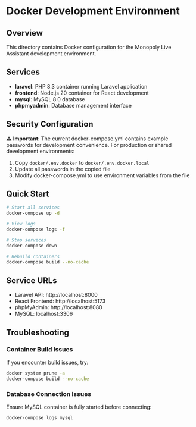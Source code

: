 # Docker Development Environment

## Overview
This directory contains Docker configuration for the Monopoly Live Assistant development environment.

## Services
- **laravel**: PHP 8.3 container running Laravel application
- **frontend**: Node.js 20 container for React development
- **mysql**: MySQL 8.0 database
- **phpmyadmin**: Database management interface

## Security Configuration

⚠️ **Important**: The current docker-compose.yml contains example passwords for development convenience. For production or shared development environments:

1. Copy `docker/.env.docker` to `docker/.env.docker.local`
2. Update all passwords in the copied file
3. Modify docker-compose.yml to use environment variables from the file

## Quick Start

```bash
# Start all services
docker-compose up -d

# View logs
docker-compose logs -f

# Stop services
docker-compose down

# Rebuild containers
docker-compose build --no-cache
```

## Service URLs
- Laravel API: http://localhost:8000
- React Frontend: http://localhost:5173
- phpMyAdmin: http://localhost:8080
- MySQL: localhost:3306

## Troubleshooting

### Container Build Issues
If you encounter build issues, try:
```bash
docker system prune -a
docker-compose build --no-cache
```

### Database Connection Issues
Ensure MySQL container is fully started before connecting:
```bash
docker-compose logs mysql
``` 